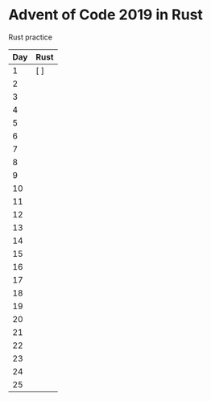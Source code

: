 # Advent of Code 2019 in Rust

Rust practice



| Day  | Rust                         |
| ---- | ---------------------------- |
| 1    | [ ] |
| 2    |  |
| 3    |  |
| 4    |  |
| 5    |  |
| 6    |  |
| 7    |  |
| 8    |  |
| 9    |  |
| 10   |  |
| 11   |  |
| 12   |  |
| 13   |  |
| 14   |  |
| 15   |  |
| 16   |  |
| 17   |  |
| 18   |  |
| 19   |  |
| 20   |  |
| 21   |  |
| 22   |  |
| 23   |  |
| 24   |  |
| 25   |  |
